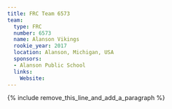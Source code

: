 ```yaml
---
title: FRC Team 6573
team:
  type: FRC
  number: 6573
  name: Alanson Vikings
  rookie_year: 2017
  location: Alanson, Michigan, USA
  sponsors:
  - Alanson Public School
  links:
    Website:
---
```


{% include remove_this_line_and_add_a_paragraph %}